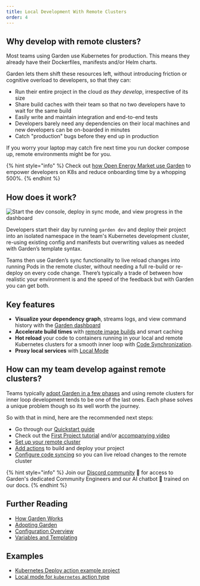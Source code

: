 ```yaml
---
title: Local Development With Remote Clusters
order: 4
---
```


## Why develop with remote clusters?

Most teams using Garden use Kubernetes for production. This means they already have their Dockerfiles, manifests and/or Helm charts.

Garden lets them shift these resources left, without introducing friction or cognitive overload to developers, so that they can:

- Run their entire project in the cloud _as they develop_, irrespective of its size
- Share build caches with their team so that no two developers have to wait for the same build
- Easily write and maintain integration and end-to-end tests
- Developers barely need any dependencies on their local machines and new developers can be on-boarded in minutes
- Catch "production" bugs before they end up in production

If you worry your laptop may catch fire next time you run docker compose up, remote environments might be for you.

{% hint style="info" %}
Check out [how Open Energy Market use Garden](https://garden.io/blog/kubernetes-automation) to empower developers on K8s and reduce onboarding time by a whopping 500%.
{% endhint %}

## How does it work?

![Start the dev console, deploy in sync mode, and view progress in the dashboard](https://github.com/garden-io/garden/assets/5373776/914a7695-6453-4b34-becf-eab387e478a0)

Developers start their day by running `garden dev` and deploy their project into an isolated namespace in the team's Kubernetes development cluster, re-using existing config and manifests but overwriting values as needed with Garden’s template syntax.

Teams then use Garden’s sync functionality to live reload changes into running Pods in the remote cluster, without needing a full re-build or re-deploy on every code change. There’s typically a trade of between how realistic your environment is and the speed of the feedback but with Garden you can get both.

## Key features

- **Visualize your dependency graph**, streams logs, and view command history with the [Garden dashboard](https://app.garden.io)
- **Accelerate build times** with [remote image builds](../k8s-plugins/guides/in-cluster-building.md) and smart caching
- **Hot reload** your code to containers running in your local and remote Kubernetes clusters for a smooth inner loop with [Code Synchronization](https://docs.garden.io/guides/code-synchronization).
- **Proxy local services** with [Local Mode](../guides/running-service-in-local-mode.md)

## How can my team develop against remote clusters?

Teams typically [adopt Garden in a few phases](../overview/adopting-garden.md) and using remote clusters for inner loop development tends to be one of the last ones. Each phase solves a unique problem though so its well worth the journey.

So with that in mind, here are the recommended next steps:

- Go through our [Quickstart guide](../getting-started/quickstart.md)
- Check out the [First Project tutorial](../tutorials/README.md) and/or [accompanying video](https://youtu.be/0y5E8K-8kr4)
- [Set up your remote cluster](../k8s-plugins/remote-k8s/README.md)
- [Add actions](../k8s-plugins/actions/README.md) to build and deploy your project
- [Configure code syncing](../guides/code-synchronization.md) so you can live reload changes to the remote cluster

{% hint style="info" %}
Join our [Discord community](https://go.garden.io/discord) 🌸 for access to Garden's dedicated Community Engineers and our AI chatbot 🤖  trained on our docs.
{% endhint %}

## Further Reading

- [How Garden Works](../overview/how-garden-works.md)
- [Adopting Garden](../overview/adopting-garden.md)
- [Configuration Overview](../using-garden/configuration-overview.md)
- [Variables and Templating](../using-garden/variables-and-templating.md)

## Examples

- [Kubernetes Deploy action example project](https://github.com/garden-io/garden/tree/0.13.47/examples/k8s-deploy-patch-resources)
- [Local mode for `kubernetes` action type](https://github.com/garden-io/garden/tree/0.13.47/examples/local-mode-k8s)
